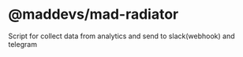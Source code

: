 # @maddevs/mad-radiator

Script for collect data from analytics and send to slack(webhook) and telegram
